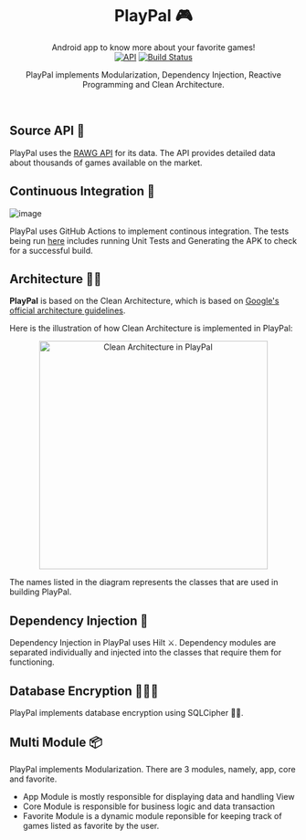 <h1 align="center">PlayPal 🎮</h1>

<p align="center">
  Android app to know more about your favorite games! <br>
  <a href="https://android-arsenal.com/api?level=23"><img alt="API" src="https://img.shields.io/badge/API-23%2B-brightgreen.svg?style=flat"/></a>
  <a href="https://app.circleci.com/pipelines/github/reyghifari/UserGitHubAppMVVM"><img alt="Build Status" src="https://github.com/skydoves/Pokedex/workflows/Android%20CI/badge.svg"/></a> <br>
</p>

<p align="center">  
  PlayPal implements Modularization, Dependency Injection, Reactive Programming and Clean Architecture.
</p>
</br>

## Source API 🛜

PlayPal uses the [RAWG API](https://rawg.io/apidocs) for its data. The API provides detailed data about thousands of games available on the market.

## Continuous Integration 📲

![image](https://github.com/ranggarahman/Play-Pal/assets/79177708/3c2b0fc6-725c-43ae-a0bc-2ae4fec558fa)

PlayPal uses GitHub Actions to implement continous integration. The tests being run [here](https://github.com/ranggarahman/Play-Pal/actions) includes running Unit Tests and Generating the APK to check for a successful build.

## Architecture 👷🏻
**PlayPal** is based on the Clean Architecture, which is based on [Google's official architecture guidelines](https://developer.android.com/topic/architecture).

Here is the illustration of how Clean Architecture is implemented in PlayPal:

<div align="center">
  <img src="https://github.com/ranggarahman/Play-Pal/assets/79177708/77536986-75a4-4922-98b8-7cb8be9e846d" alt="Clean Architecture in PlayPal" width="400">
</div>

The names listed in the diagram represents the classes that are used in building PlayPal.

## Dependency Injection 💉
Dependency Injection in PlayPal uses Hilt ⚔️. Dependency modules are separated individually and injected into the classes that require them for functioning.

## Database Encryption 🧑🏻‍💻

PlayPal implements database encryption using SQLCipher 🥷🏻.

## Multi Module 📦

PlayPal implements Modularization. There are 3 modules, namely, app, core and favorite.
- App Module is mostly responsible for displaying data and handling View
- Core Module is responsible for business logic and data transaction
- Favorite Module is a dynamic module reponsible for keeping track of games listed as favorite by the user.
